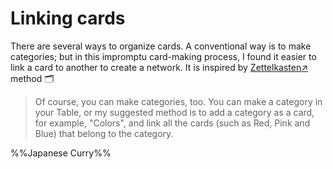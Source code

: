 Linking cards
========

There are several ways to organize cards. A conventional way is to make categories; but in this impromptu card-making process, I found it easier to link a card to another to create a network. It is inspired by [Zettelkasten:arrow_upper_right:](https://en.wikipedia.org/wiki/Zettelkasten) method :card_index_dividers:

> Of course, you can make categories, too. You can make a category in your Table, or my suggested method is to add a category as a card, for example, "Colors", and link all the cards (such as Red, Pink and Blue) that belong to the category.

%%Japanese Curry%%
